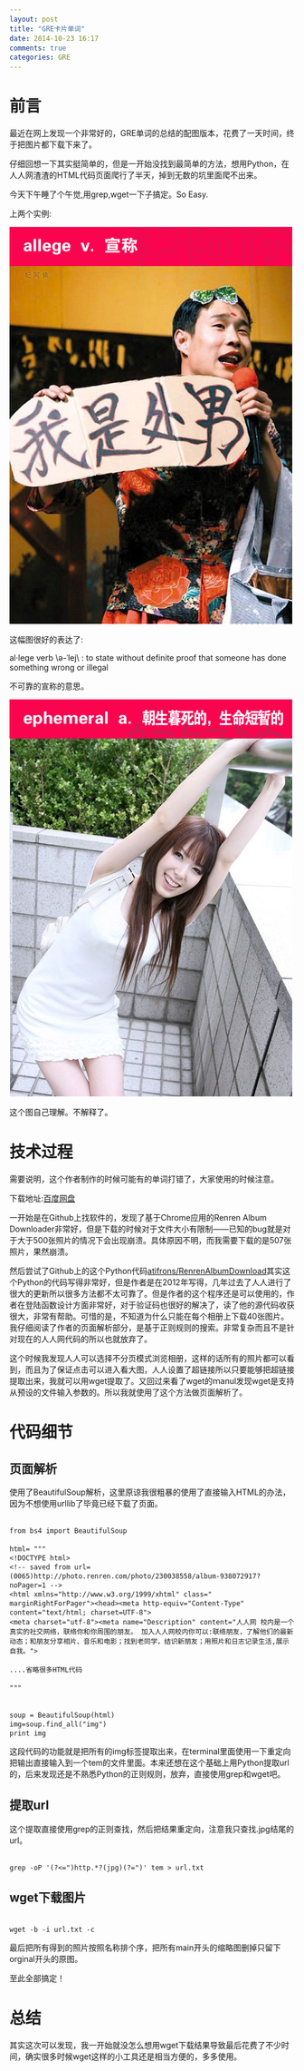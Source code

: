```yaml
---
layout: post
title: "GRE卡片单词"
date: 2014-10-23 16:17
comments: true
categories: GRE
---
```

# 前言

最近在网上发现一个非常好的，GRE单词的总结的配图版本，花费了一天时间，终于把图片都下载下来了。

仔细回想一下其实挺简单的，但是一开始没找到最简单的方法，想用Python，在人人网渣渣的HTML代码页面爬行了半天，掉到无数的坑里面爬不出来。

今天下午睡了个午觉,用grep,wget一下子搞定。So Easy.

上两个实例:

![tu１](/images/GRE/GREpicture/a.jpg)

这幅图很好的表达了:

al·lege verb \ə-ˈlej\ 
: to state without definite proof that someone has done something wrong or illegal

不可靠的宣称的意思。

![tu１](/images/GRE/GREpicture/b.jpg)

这个图自己理解。不解释了。

<!--more-->

# 技术过程

需要说明，这个作者制作的时候可能有的单词打错了，大家使用的时候注意。

下载地址:[百度网盘](http://pan.baidu.com/s/1o6ogi5k)

一开始是在Github上找软件的，发现了基于Chrome应用的Renren Album Downloader非常好，但是下载的时候对于文件大小有限制——已知的bug就是对于大于500张照片的情况下会出现崩溃。具体原因不明，而我需要下载的是507张照片，果然崩溃。

然后尝试了Github上的这个Python代码[atifrons/RenrenAlbumDownload](https://github.com/latifrons/RenrenAlbumDownload)其实这个Python的代码写得非常好，但是作者是在2012年写得，几年过去了人人进行了很大的更新所以很多方法都不太可靠了。但是作者的这个程序还是可以使用的，作者在登陆函数设计方面非常好，对于验证码也很好的解决了，读了他的源代码收获很大，非常有帮助。可惜的是，不知道为什么只能在每个相册上下载40张图片。我仔细阅读了作者的页面解析部分，是基于正则规则的搜索。非常复杂而且不是针对现在的人人网代码的所以也就放弃了。

这个时候我发现人人可以选择不分页模式浏览相册，这样的话所有的照片都可以看到，而且为了保证点击可以进入看大图，人人设置了超链接所以只要能够把超链接提取出来，我就可以用wget提取了。又回过来看了wget的ｍanul发现wget是支持从预设的文件输入参数的。所以我就使用了这个方法做页面解析了。

# 代码细节

## 页面解析

使用了BeautifulSoup解析，这里原谅我很粗暴的使用了直接输入HTML的办法，因为不想使用urllib了毕竟已经下载了页面。

~~~~~~~~~~~~~~~~~~~~~~~~~~~~~~~~~~~~~~~~~~~~~~~~~~~~~~~~~~~~~~~~~~~~~~~~~~~~~~

from bs4 import BeautifulSoup

html= """
<!DOCTYPE html>
<!-- saved from url=(0065)http://photo.renren.com/photo/230038558/album-938072917?noPager=1 -->
<html xmlns="http://www.w3.org/1999/xhtml" class=" marginRightForPager"><head><meta http-equiv="Content-Type" content="text/html; charset=UTF-8">
<meta charset="utf-8"><meta name="Description" content="人人网 校内是一个真实的社交网络，联络你和你周围的朋友。 加入人人网校内你可以:联络朋友，了解他们的最新动态；和朋友分享相片、音乐和电影；找到老同学，结识新朋友；用照片和日志记录生活,展示自我。">

....省略很多HTML代码

"""


soup = BeautifulSoup(html)
img=soup.find_all("img")
print img

~~~~~~~~~~~~~~~~~~~~~~~~~~~~~~~~~~~~~~~~~~~~~~~~~~~~~~~~~~~~~~~~~~~~~~~~~~~~~~


这段代码的功能就是把所有的img标签提取出来，在terminal里面使用一下重定向把输出直接输入到一个tem的文件里面。本来还想在这个基础上用Python提取url的，后来发现还是不熟悉Python的正则规则，放弃，直接使用grep和wget吧。

## 提取url

这个提取直接使用grep的正则查找，然后把结果重定向，注意我只查找.jpg结尾的url。

~~~~~~~~~~~~~~~~~~~~~~~~~~~~~~~~~~~~~~~~~~~~~~~~~~~~~~~~~~~~~~~~~~~~~~~~~~~~~~

grep -oP '(?<=")http.*?(jpg)(?=")' tem > url.txt

~~~~~~~~~~~~~~~~~~~~~~~~~~~~~~~~~~~~~~~~~~~~~~~~~~~~~~~~~~~~~~~~~~~~~~~~~~~~~~

## wget下载图片

~~~~~~~~~~~~~~~~~~~~~~~~~~~~~~~~~~~~~~~~~~~~~~~~~~~~~~~~~~~~~~~~~~~~~~~~~~~~~~

wget -b -i url.txt -c

~~~~~~~~~~~~~~~~~~~~~~~~~~~~~~~~~~~~~~~~~~~~~~~~~~~~~~~~~~~~~~~~~~~~~~~~~~~~~~

最后把所有得到的照片按照名称排个序，把所有main开头的缩略图删掉只留下orginal开头的原图。

至此全部搞定！

# 总结

其实这次可以发现，我一开始就没怎么想用wget下载结果导致最后花费了不少时间，确实很多时候wget这样的小工具还是相当方便的，多多使用。
